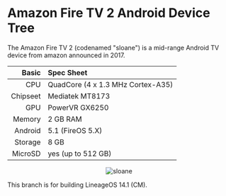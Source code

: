 # Amazon Fire TV 2 Android Device Tree

The Amazon Fire TV 2 (codenamed "sloane") is a mid-range Android TV device from amazon announced in 2017.

Basic   | Spec Sheet
-------:|:--------------------------------------------------
CPU     | QuadCore (4 x 1.3 MHz Cortex-A35)
Chipseet| Mediatek MT8173
GPU     | PowerVR GX6250
Memory  | 2 GB RAM
Android | 5.1 (FireOS 5.X)
Storage | 8 GB
MicroSD | yes (up to 512 GB)

<p align="center">
  <img src="https://i.imgur.com/FtBNvM0.jpg?1" alt="sloane"/>
</p>

This branch is for building LineageOS 14.1 (CM).